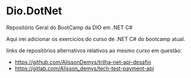 # Dio.DotNet

 Repositório Geral do BootCamp da DIO em .NET C#

 Aqui irei adicionar os exercícios do curso de .NET C# do bootcamp atual.

 links de repositórios alternativos relativos ao mesmo curso em questão:

 - https://github.com/AlissonDemys/trilha-net-api-desafio
 - https://gitlab.com/Alisson_demys/tech-test-payment-api
